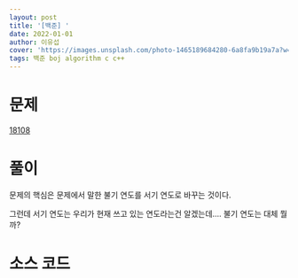 ```yaml
---
layout: post
title: '[백준] '
date: 2022-01-01
author: 이유섭
cover: 'https://images.unsplash.com/photo-1465189684280-6a8fa9b19a7a?w=1600&q=900'
tags: 백준 boj algorithm c c++
---
```






# 문제

[18108](https://www.acmicpc.net/problem/18108)



# 풀이

 문제의 핵심은 문제에서 말한 불기 연도를 서기 연도로 바꾸는 것이다.

 그런데 서기 연도는 우리가 현재 쓰고 있는 연도라는건 알겠는데.... 불기 연도는 대체 뭘까? 



# 소스 코드

```c++
```

